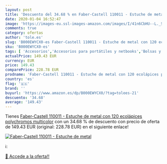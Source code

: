 ```yaml
---
layout: post
title: 'Descuento del 34.68 % en Faber-Castell 110011 - Estuche de metal '
date: 2020-01-04 16:52:47
image: 'https://images-eu.ssl-images-amazon.com/images/I/41n6CbHU--L._SL400_.jpg'
comments: true
category: ofertas
author: 'tole.es'
slug: 'B000EWYCX0-es Faber-Castell 110011 - Estuche de metal con 120 ecolápices...'
sku: 'B000EWYCX0-es'
tags: [ 'Accesorios','Accesorios para portátiles y netbooks','Bolsas y fundas para portátiles y netbooks','Bolígrafos, lápices y útiles de escritura','Fundas blandas para portátiles y netbooks','Informática','Oficina y papelería','Rotuladores permanentes','Rotuladores y subrayadores','faber-castell', ]
actualPrice: 149.43 EUR
currency: EUR
price: 149.43
comparePrice: 228.78 EUR
prodname: 'Faber-Castell 110011 - Estuche de metal con 120 ecolápices polychromos  multicolor'
country: 'es'
flag: '🇪🇸'
brand: ''
buyurl: 'https://www.amazon.es/dp/B000EWYCX0/?tag=tolees-21'
descuento: '34.68'
average: '149.43'
---
```


Tienes [Faber-Castell 110011 - Estuche de metal con 120 ecolápices polychromos  multicolor](https://www.amazon.es/dp/B000EWYCX0/?tag=tolees-21) con un 34.68 % de descuento con precio de oferta de 149.43 EUR (original: 228.78 EUR) en el siguiente enlace!

[![Faber-Castell 110011 - Estuche de metal ](https://images-eu.ssl-images-amazon.com/images/I/41n6CbHU--L._SL400_.jpg)](https://www.amazon.es/dp/B000EWYCX0/?tag=tolees-21)

ℹ️:


[🛒 Accede a la oferta!!](https://www.amazon.es/dp/B000EWYCX0/?tag=tolees-21)
